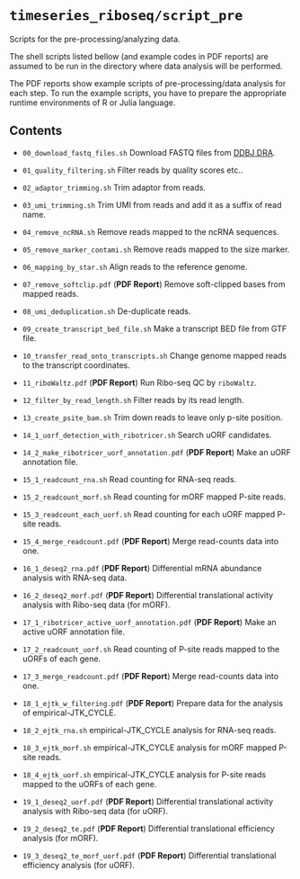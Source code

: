 # `timeseries_riboseq/script_pre`

Scripts for the pre-processing/analyzing data.

The shell scripts listed bellow (and example codes in PDF reports) are assumed to be run in the directory where data analysis will be performed.

The PDF reports show example scripts of pre-processing/data analysis for each step.
To run the example scripts, you have to prepare the appropriate runtime environments of R or Julia language.

## Contents

- `00_download_fastq_files.sh` Download FASTQ files from [DDBJ DRA](https://ddbj.nig.ac.jp/resource/sra-submission/DRA016840).
- `01_quality_filtering.sh` Filter reads by quality scores etc..
- `02_adaptor_trimming.sh` Trim adaptor from reads.
- `03_umi_trimming.sh` Trim UMI from reads and add it as a suffix of read name.
- `04_remove_ncRNA.sh` Remove reads mapped to the ncRNA sequences.
- `05_remove_marker_contami.sh` Remove reads mapped to the size marker.
- `06_mapping_by_star.sh` Align reads to the reference genome.
- `07_remove_softclip.pdf` (**PDF Report**) Remove soft-clipped bases from mapped reads.
- `08_umi_deduplication.sh` De-duplicate reads.
- `09_create_transcript_bed_file.sh` Make a transcript BED file from GTF file.
- `10_transfer_read_onto_transcripts.sh` Change genome mapped reads to the transcript coordinates.
- `11_riboWaltz.pdf` (**PDF Report**) Run Ribo-seq QC by `riboWaltz`.
- `12_filter_by_read_length.sh` Filter reads by its read length.
- `13_create_psite_bam.sh` Trim down reads to leave only p-site position.
- `14_1_uorf_detection_with_ribotricer.sh` Search uORF candidates.
- `14_2_make_ribotricer_uorf_annotation.pdf` (**PDF Report**) Make an uORF annotation file.
- `15_1_readcount_rna.sh` Read counting for RNA-seq reads.
- `15_2_readcount_morf.sh` Read counting for mORF mapped P-site reads.
- `15_3_readcount_each_uorf.sh` Read counting for each uORF mapped P-site reads.
- `15_4_merge_readcount.pdf` (**PDF Report**) Merge read-counts data into one.

- `16_1_deseq2_rna.pdf` (**PDF Report**) Differential mRNA abundance analysis with RNA-seq data.
- `16_2_deseq2_morf.pdf` (**PDF Report**) Differential translational activity analysis with Ribo-seq data (for mORF).

- `17_1_ribotricer_active_uorf_annotation.pdf` (**PDF Report**) Make an active uORF annotation file.
- `17_2_readcount_uorf.sh` Read counting of P-site reads mapped to the uORFs of each gene.
- `17_3_merge_readcount.pdf` (**PDF Report**) Merge read-counts data into one.

- `18_1_ejtk_w_filtering.pdf` (**PDF Report**) Prepare data for the analysis of empirical-JTK_CYCLE.
- `18_2_ejtk_rna.sh` empirical-JTK_CYCLE analysis for RNA-seq reads.
- `18_3_ejtk_morf.sh` empirical-JTK_CYCLE analysis for mORF mapped P-site reads.
- `18_4_ejtk_uorf.sh` empirical-JTK_CYCLE analysis for P-site reads mapped to the uORFs of each gene.

- `19_1_deseq2_uorf.pdf` (**PDF Report**) Differential translational activity analysis with Ribo-seq data (for uORF).
- `19_2_deseq2_te.pdf` (**PDF Report**) Differential translational efficiency analysis (for mORF).
- `19_3_deseq2_te_morf_uorf.pdf` (**PDF Report**) Differential translational efficiency analysis (for uORF).
